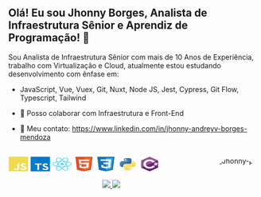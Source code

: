 ## Olá! Eu sou Jhonny Borges, Analista de Infraestrutura Sênior e Aprendiz de Programação! 👋

Sou Analista de Infraestrutura Sênior com mais de 10 Anos de Experiência, trabalho com Virtualização e Cloud, atualmente estou estudando desenvolvimento com ênfase em:

- JavaScript, Vue, Vuex, Git, Nuxt, Node JS, Jest, Cypress, Git Flow, Typescript, Tailwind

- 👊 Posso colaborar com Infraestrutura e Front-End
- 📧 Meu contato: https://www.linkedin.com/in/jhonny-andreyv-borges-mendoza

<div style="display: inline_block"><br>
  <img align="center" alt="Jhonny-Js" height="30" width="40" src="https://raw.githubusercontent.com/devicons/devicon/master/icons/javascript/javascript-plain.svg">
  <img align="center" alt="Jhonny-Ts" height="30" width="40" src="https://raw.githubusercontent.com/devicons/devicon/master/icons/typescript/typescript-plain.svg">
  <img align="center" alt="Jhonny-React" height="30" width="40" src="https://raw.githubusercontent.com/devicons/devicon/master/icons/react/react-original.svg">
  <img align="center" alt="Jhonny-HTML" height="30" width="40" src="https://raw.githubusercontent.com/devicons/devicon/master/icons/html5/html5-original.svg">
  <img align="center" alt="Jhonny-CSS" height="30" width="40" src="https://raw.githubusercontent.com/devicons/devicon/master/icons/css3/css3-original.svg">
  <img align="center" alt="Jhonny-Python" height="30" width="40" src="https://raw.githubusercontent.com/devicons/devicon/master/icons/python/python-original.svg">
  <img align="center" alt="Jhonny-Csharp" height="30" width="40" src="https://raw.githubusercontent.com/devicons/devicon/master/icons/csharp/csharp-original.svg">
  <img align="right" alt="Jhonny-pic" height="150" style="border-radius:50px;" src="https://media.discordapp.net/attachments/639956127056134178/890373478988013628/Publicacoes_Instagram_1_1.png?width=676&height=676">
</div><br>

<div align="center">
  <a href="https://github.com/jhonnyborges">
  <img height="180em" src="https://github-readme-stats.vercel.app/api?username=jhonnyborges&show_icons=true&theme=dracula&include_all_commits=true&count_private=true"/>
  <img height="180em" src="https://github-readme-stats.vercel.app/api/top-langs/?username=jhonnyborges&layout=compact&langs_count=7&theme=dracula"/>
</div>

  





